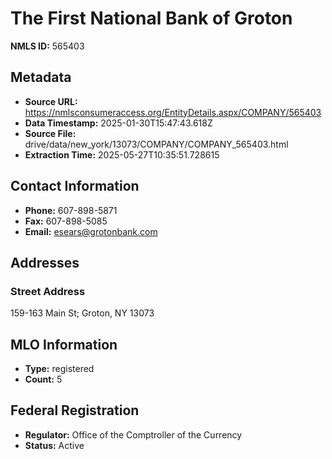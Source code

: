 # The First National Bank of Groton

**NMLS ID:** 565403

## Metadata
- **Source URL:** https://nmlsconsumeraccess.org/EntityDetails.aspx/COMPANY/565403
- **Data Timestamp:** 2025-01-30T15:47:43.618Z
- **Source File:** drive/data/new_york/13073/COMPANY/COMPANY_565403.html
- **Extraction Time:** 2025-05-27T10:35:51.728615

## Contact Information
- **Phone:** 607-898-5871
- **Fax:** 607-898-5085
- **Email:** esears@grotonbank.com

## Addresses
### Street Address
159-163 Main St; Groton, NY 13073

## MLO Information
- **Type:** registered
- **Count:** 5

## Federal Registration
- **Regulator:** Office of the Comptroller of the Currency
- **Status:** Active
